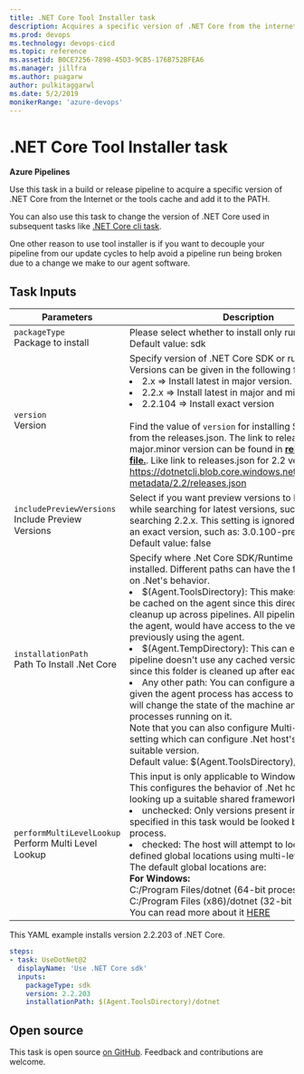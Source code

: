 ```yaml
---
title: .NET Core Tool Installer task
description: Acquires a specific version of .NET Core from the internet or the tools cache and adds it to the PATH
ms.prod: devops
ms.technology: devops-cicd
ms.topic: reference
ms.assetid: B0CE7256-7898-45D3-9CB5-176B752BFEA6
ms.manager: jillfra
ms.author: puagarw
author: pulkitaggarwl
ms.date: 5/2/2019
monikerRange: 'azure-devops'
---
```


# .NET Core Tool Installer task

**Azure Pipelines**

Use this task in a build or release pipeline to acquire a specific version of .NET Core from the Internet or the tools cache
and add it to the PATH. 

You can also use this task to change the version of .NET Core used in subsequent tasks like [.NET Core cli task](https://github.com/Microsoft/azure-pipelines-tasks/tree/master/Tasks/DotNetCoreCLIV2).

One other reason to use tool installer is if you want to decouple your pipeline from our update cycles to help avoid a pipeline run being broken due to a change we make to our agent software.

## Task Inputs

<table><thead><tr><th>Parameters</th><th>Description</th></tr></thead>
<tr><td><code>packageType</code><br/>Package to install</td><td>Please select whether to install only runtime or SDK<br/>Default value: sdk</td></tr>
<tr><td><code>version</code><br/>Version</td><td>Specify version of .NET Core SDK or runtime to install.<br/>Versions can be given in the following formats<li>2.x   =&gt; Install latest in major version.</li><li>2.2.x =&gt; Install latest in major and minor version</li><li>2.2.104 =&gt; Install exact version</li><br/>Find the value of <code>version</code> for installing SDK/Runtime, from the releases.json. The link to releases.json of that major.minor version can be found in <a href="https://github.com/dotnet/core/blob/master/release-notes/releases-index.json" data-raw-source="[**releases-index file.**](https://github.com/dotnet/core/blob/master/release-notes/releases-index.json)"><strong>releases-index file.</strong></a>. Like link to releases.json for 2.2 version is <a href="https://dotnetcli.blob.core.windows.net/dotnet/release-metadata/2.2/releases.json" data-raw-source="https://dotnetcli.blob.core.windows.net/dotnet/release-metadata/2.2/releases.json">https://dotnetcli.blob.core.windows.net/dotnet/release-metadata/2.2/releases.json</a></td></tr>
<tr><td><code>includePreviewVersions</code><br/>Include Preview Versions</td><td>Select if you want preview versions to be included while searching for latest versions, such as while searching 2.2.x. This setting is ignored if you specify an exact version, such as: 3.0.100-preview3-010431 <br/>Default value: false</td></tr>
<tr><td><code>installationPath</code><br/>Path To Install .Net Core</td><td>Specify where .Net Core SDK/Runtime should be installed. Different paths can have the following impact on .Net&#39;s behavior.<li>$(Agent.ToolsDirectory): This makes the version to be cached on the agent since this directory is not cleanup up across pipelines. All pipelines running on the agent, would have access to the versions installed previously using the agent.</li><li>$(Agent.TempDirectory): This can ensure that a pipeline doesn&#39;t use any cached version of .Net core since this folder is cleaned up after each pipeline.</li><li>Any other path: You can configure any other path given the agent process has access to the path. This will change the state of the machine and impact all processes running on it.<br/>Note that you can also configure Multi-Level Lookup setting which can configure .Net host&#39;s probing for a suitable version. <br/>Default value: $(Agent.ToolsDirectory)/dotnet</td></tr>
<tr><td><code>performMultiLevelLookup</code><br/>Perform Multi Level Lookup</td><td>This input is only applicable to Windows based agents. This configures the behavior of .Net host process for looking up a suitable shared framework.<li>unchecked: Only versions present in the folder specified in this task would be looked by the host process.</li><li>checked: The host will attempt to look in pre-defined global locations using multi-level lookup.<br/>The default global locations are: <br/><b>For Windows:</b><br/>C:/Program Files/dotnet (64-bit processes)<br/>C:/Program Files (x86)/dotnet (32-bit process)</li> You can read more about it <a href="https://github.com/dotnet/core-setup/blob/master/Documentation/design-docs/multilevel-sharedfx-lookup.md" data-raw-source="[HERE](https://github.com/dotnet/core-setup/blob/master/Documentation/design-docs/multilevel-sharedfx-lookup.md)">HERE</a></td></tr>
</table>

This YAML example installs version 2.2.203 of .NET Core.

```YAML
steps:
- task: UseDotNet@2
  displayName: 'Use .NET Core sdk'
  inputs:
    packageType: sdk
    version: 2.2.203
    installationPath: $(Agent.ToolsDirectory)/dotnet
```

## Open source

This task is open source [on GitHub](https://github.com/Microsoft/azure-pipelines-tasks). Feedback and contributions are welcome.
